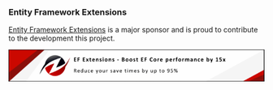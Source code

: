 ### Entity Framework Extensions

[Entity Framework Extensions](https://entityframework-extensions.net/?utm_source=simoncropp&utm_medium=Verify.SqlServer) is a major sponsor and is proud to contribute to the development this project.

[![Entity Framework Extensions](https://raw.githubusercontent.com/VerifyTests/Verify.SqlServer/refs/heads/main/docs/zzz.png)](https://entityframework-extensions.net/?utm_source=simoncropp&utm_medium=Verify.SqlServer)